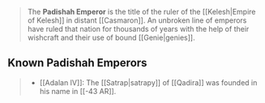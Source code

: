 > The **Padishah Emperor** is the title of the ruler of the [[Kelesh|Empire of Kelesh]] in distant [[Casmaron]]. An unbroken line of emperors have ruled that nation for thousands of years with the help of their wishcraft and their use of bound [[Genie|genies]].


## Known Padishah Emperors

> - [[Adalan IV]]: The [[Satrap|satrapy]] of [[Qadira]] was founded in his name in [[-43 AR]].






